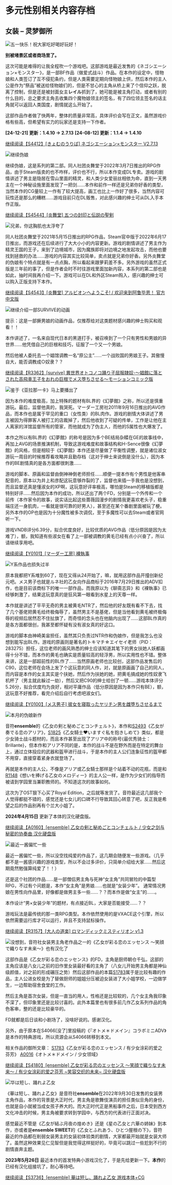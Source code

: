 # 多元性别相关内容存档

## 女装 – 灵梦御所

![五一快乐！祝大家吃好喝好玩好！](https://img.reimu.net/uploads/2024/04/6630ef0c1c9d6.png)

**别被堵景区或者商场里了。**

这次可能是难得的让我全程吹一个游戏吧。这部游戏是最近发售的《ネゴシエーション×モンスター》，是一部BF作品（做爱式战斗）作品。在本作的设定中，怪物娘和人类签订了互不侵犯条约，但是人类需要定期向怪物娘上供，然后本作的主人公是作为“祭品”被送给怪物娘们的，但是不甘心的主角从桥上来了个信仰之跃，脱离了控制，但是还是被封面女主**レイル**抓到了，她可能是被主角打动，或者有别的什么目的，总之要求主角去收集四个魔物娘领主的签名，有了四位领主签名的话主角就可以返回人类国度，剧情就这么开始了。

这部作品作者做了快两年，整体的质量非常高，具体评价会写在正文，虽然游戏价格有些高，但希望有实力的玩家还是支持一下作者。

**\[24-12-21\] 更新：1.4.10 → 2.7.13** 
**\[24-08-12\] 更新：1.1.4 → 1.4.10**

[继续阅读【S4412】\[きょむのうりば\] ネゴシエーション×モンスター V2.7.13](https://blog.reimu.net/archives/102938#more-102938)

![继续伪娘](https://img.reimu.net/uploads/2024/09/66d478a983c16.png)

继续伪娘，这是系列的第二部。同人社团炎舞堂于2022年3月7日推出的RPG作品，由于Steam版卖的也不咋样，评价也不行，所以本作变成DL专卖。游戏的剧情讲述了男主是隐居在雪山里面的精灵，和人类少女爱丽丝相依为命，直到一天男主在一个神秘设施里面发现了一把剑……本作和前作一样还是兄弟你好香的类型，当然本作的CG量较上一作有了较大提高，画工也比上一作好了很多，当然内容可玩性还是那么的糟糕……游戏目前只在DL贩售，对此感兴趣的绅士可从DL入手本作正版。

[继续阅读【S4544】\[炎舞堂\] 五つの封印と伝説の聖剣](https://blog.reimu.net/archives/105250#more-105250)

![兄弟，你这胸肌也太浮夸了](https://img.reimu.net/uploads/2024/08/66d1bf30edbea.png)

同人社团炎舞堂于2021年5月15日推出的RPG作品，Steam官中版于2022年6月17日推出，而游戏还在后续进行了大大小小的内容更新。游戏的剧情讲述了男主作为精灵王国的王子，来到了边境城市，因为魔族即将对边境之地发起攻击，而他也要找到拯救的办法……游戏的内容其实比较简单，卖点就是兄弟你好香。另外炎舞堂的伪娘有个特点就是有一点点胸，所以看起来跟萝莉差不多。另外游戏的虽然正式版是三年前的事了，但是作者会时不时往游戏里面加新内容，本系列的第二部也是如此，抽时间我再介绍一下。游戏可以在DL和外区Steam购入，感兴趣的绅士可以购入正版支持下本作。

[继续阅读【S4543】\[炎舞堂\] アルビオンへようこそ! / 欢迎来到阿鲁毕恩！ 官方中文版](https://blog.reimu.net/archives/105194#more-105194)

![继续介绍一部SURVIVE的动画](https://img.reimu.net/uploads/2024/07/66a5e25875f31.png)

提示：这是一部撅男娘的动画作品，仅推荐给对这类题材感兴趣的绅士购买和观看！！

本作讲述了，一名来自现代日本的黑道打手，被召唤到了一个只有男性和男娘的异世界……他凭借自己的巨根和技巧，征服了一个又一个男娘。

然后他被人委托去一个娼馆调教一名“原公主”……一个战败国的男娘王子。其傲慢自大，能否调教成○奴隶？？

[继续阅读【R3362】\[survive\] 異世界オトコノコ踊り子屈服隷奴-～娼館に落とされた高飛車王子をおれの巨根でメス堕ちさせる～モーションコミック版](https://blog.reimu.net/archives/104590#more-104590)

![鉴于《亚拉那一卡》马上要播出了](https://img.reimu.net/uploads/2024/05/664e11ab3a32c.jpg)

因为本作的难度极高，加上特殊的题材有BL界的《幻夢館》之称，所以还是慎重游玩。最后，监督他真的，我哭死。マーダー工房社2011年9月16日推出的AVG作品，而本作也是属于罕见的重口（女性类）的BL肉作。游戏的剧情大体讲述了男主被因为得罪客人被打工的店裁掉了，然后他收到了可疑的传单，工作是让他在主人离家的洋馆监督所有的管家，而他就成为了伪主人，而他的S属性也大爆发了。 

本作之所以有BL界的《幻夢館》的称号是因为多个BE结局杂糅在GE的故事线中，再加上AVG的场景推演机制，导致这游戏难度和故事结构和H-Sence很像《幻夢館》的风格，但是相较于《幻夢館》本作还是尽量做了平衡性调整，就是诸位淑女游玩一周目的时候推荐看攻略并且勤存档（这对于绅士来说倒是没什么），因为本作的BE剧情真的是各方面都很刺激…… 

游戏的脚本、原画和监督由倒神神倒老师担任……顺便一提本作有个男性是他客串配音的，原本以为井上和彦配这玩意够炸裂的了，监督也来插一手我也是没想到，而且监督还真是懂淑女的XP啊，这玩意好评率极高，哪怕是Steam的移植版都是特别好评……然后因为本作的成功，所以还出了两个FD，分别是一个外传和一个前传（本作家令的故事，说实话比起这些蔷薇园漫步的剧情我更喜欢老头子，稳重端庄还一身肌肉，一看就是很可靠的好男人），甚至还在某个番剧里面被玩了梗。另外本作的OP也是因为十分魔性被多次调侃，至于多魔性可以去Steam或者官网听一下。 

游戏VNDB评分6.39分，拟合优度良好，比较优质的AVG作品（低分原因是因为太难了），额，我知道有些淑女在看了上一部被调教的黄毛已经有点小兴奋了，所以请继续享用吧。

[继续阅读【Y0101】\[マーダー工房\] 裸執事](https://blog.reimu.net/archives/103470#more-103470)

![Y系作品也损失过半](https://img.reimu.net/uploads/2024/04/662e720357b7b.jpg)

原本我都把Y系堆到60了，现在又得从24开始了，嘛，就用这部作品开撞创新纪元吧。メス男子也就是ルネ社的乙女向作品商标于2016年7月29日推出的ADV扣作，也是目前该商标下的唯一一部作品，而我原以为《聊斋志异》和《裸執事》已经够刺激了，结果这玩意真的是狂风第一眼看到水星上的天尊一样。 

本作就是讲述了平平无奇的男主被黄毛NTR了，然后他的好友既有看不下去，找了几个基佬把黄毛给终极侮辱了，虽然男主不是基佬，但是当他看到黄毛被终极侮辱的视频后居然忍不住扯旗了，而奇怪的念头也在他脑内出现了……这部BL作真的是各方面都很创，我甚至都怀疑有没有淑女真的好这口。 

游戏的脚本由神崎美宙担任，虽然其只负责过NTR作和伪娘作，但是我怎么也没想到能写出BL作。游戏的原画则是著名的トキマチ☆エイセイ老师（PID：283275）担任，这位老师的画风熟悉的绅士应该知道其笔下的男女扶她人妖都画得十分不错，而本作的黄毛也确实是质量较高的轻浮男，所以实用性也不错。整体来讲，这是一部超前性的BL作了……当然原画老师也比较创，这部作品发售后的C90，这位老师在会场上发了个这玩意的同人作，对，就是原画画了自己的同人，而内容是本作的女主其实是个扶她，然后作为扶她的她，把黄毛搞成她的性奴隶飞机杯了（男主就此躲过一劫），然后又把C90的绅士给创了一顿……游戏本体评分5.26分，拟合优度均为良好，相对平庸作品（低分原因是因为本作只有BE），额，这玩意不好推荐，看完介绍后自行考虑吧淑女们。

[继续阅读【Y0100】\[メス男子\] 彼女を寝取ったヤリチン男を雌堕ちさせるまで](https://blog.reimu.net/archives/102025#more-102025)

![本月的伪娘新作](https://img.reimu.net/uploads/2024/04/661d0ae8af898.jpg)

音符**ensemble**的《乙女の剣と秘めごとコンチェルト》，本作和[S2493](https://blog.reimu.net/archives/61155)《乙女が奏でる恋のアリア》，[S1825](https://blog.reimu.net/archives/46064)《乙女騎士♥いますぐ私を抱きしめて》类似，都是少女骑士战斗题材的，而且本作甚至出现了アリア中的称号{最优秀骑士：Brillante}，但本作和アリア不同的是，本作的战斗不是在野外而是在特定的舞台上，通过立体投应的武器和盔甲进行战斗，于是本作的主人公们连象征性的盔甲都不用穿，直接穿着紧身衣就登场了。 

再就是本作的主人公，不像是アリア或乙女騎士那样是个站着不动的花瓶，而是和[R1148](https://blog.reimu.net/archives/29971)《想いを捧げる乙女のメロディー》的主人公一样，是作为少女们的指导而被请到学园里当兼职教师的。不知道这次的故事如何。

这次为了OST狠下心买了Royal Edition，之后就等发货了。音符最近这几部我个人觉得都挺不错的，感觉还是七女儿的口碑不行导致其回心转意了吧，反正我是希望之后的作品别再有个兰大小姐了。

**2024年4月15日** 更新了本体的汉化硬盘版。

[继续阅读【A0160】\[ensemble\] 乙女の剣と秘めごとコンチェルト / 少女之剑与秘密的协奏曲 汉化硬盘版](https://blog.reimu.net/archives/84549#more-84549)

![最近一酱偏忙一些](https://img.reimu.net/uploads/2023/12/6570822b50214.png)

最近一酱偏忙一些，所以没空找纯爱的作品了，这几期会随便发一些游戏。（几乎都不是一酱感兴趣的游戏类型，所以不会过多评价，只简单介绍给大家……然后这期竟然勉强算纯爱了！！）

还是这个社团的作品……是一部僧侣男主角与死神“女主角”共同冒险的中篇型RPG，不过有个问题是，本作“女主角”是男娘……也就是“女装少年”。 通常情况男娘在男性向作品里，好像都是做男主多一些……？？而本作是做“女主”的……。 

本作设计“男×女装少年”的题材，有点接近BL，大家是否能接受……？？

游戏玩法是最传统的那一类RPG类型。本作依然使用的是VXACE这个引擎，所以依然需要运行库才可以运行，并且不支持鼠标操作。

[继续阅读【R3157】\[大人の道楽\] ロマンディックミスティリオン v1.3](https://blog.reimu.net/archives/91190#more-91190)

![没想到，音符社女装男主角老作品之一的《乙女が彩る恋のエッセンス ～笑顔で織りなす未来～》也有汉化了](https://img.reimu.net/uploads/2023/08/64e1fed7e8e27.jpg)

这部作品是《乙女が彩る恋のエッセンス》的FD，主角是厨师朝仓千弘，这部的主角应该是八女儿之前的旧作里女装最好看的主角了（八女儿开始男主角都是神仙级颜值，对之前的形成碾压之势）然后这部作品的本篇[S1783](https://blog.reimu.net/archives/45059)属于是比较有趣的作品，主人公进女校是为了替做厨师的姐姐分压被迫女装进了大小姐学校，一边做学生，一边帮助宿舍食堂的工作。

然后主角是首次女装，但是一直当的用人，性格还是比较软的，几个女主角我印象不深了，但印象里还是比较讨喜的。此外本篇里也有很多前几作乙女系列作品的角色客串，整的还是比较豪华的。

FD就都是后日谈和小剧场了，没啥好说的。感谢汉化。

另外，由于原本在S4066\[没了\]里投稿的《『オトメ＊ドメイン』コラボミニADV》是本作的特典游戏，所以资源会从S4066转移到本文。

相关作品的御所文章： [S1783](https://blog.reimu.net/archives/45059)《乙女が彩る恋のエッセンス / 有少女涂彩的爱之芬芳》 [A0016](https://blog.reimu.net/archives/13457)《オトメ＊ドメイン / 少女领域》

[继续阅读【S4180】\[ensemble\] 乙女が彩る恋のエッセンス ～笑顔で織りなす未来～ / 有少女涂彩的爱之芬芳 ~笑容交织的未来~ 汉化硬盘版](https://blog.reimu.net/archives/88568#more-107365)

![华は短し、踊れよ乙女](https://cdn.reimu.net/uploads/2022/05/hanaoto_jacket.jpg)

《華は短し、踊れよ乙女》是音符社**ensemble**在2022年9月30日发售的女装男主角作品，本作的背景是大正时代，男主角是歌舞伎演员的担任类似旦角的身份，也就是自小就被当成女孩子养大的。而大正时代正是黑船事件之后，日本受到西方文化冲击的时候，男主角被要求转到学园中，与西方的代表进行正面对决。

感觉最近不管是《乙女が結ぶ月夜の煌めき》还是《星の乙女と六華の姉妹》到本作，亦或者是**ensemble SWEET**的《乙女とふれあう、ひとつ屋根の下》，音符最近的作品都在削弱女装男主的女装初体验类的剧情，大家都最开始就是女装大师了。虽然这种效果见仁见智但是我觉得这样挺好的，毕竟可以跳过一些尬到不行的剧情直奔主题。

**2023年5月26日** 最近本作的首发特典小游戏汉化了，于是先给更新一下。**本作**的已经有汉化组接坑了，耐心等待吧。

[继续阅读【S3736】\[ensemble\] 華は短し、踊れよ乙女 游戏本体+CG](https://blog.reimu.net/archives/74756#more-74756)